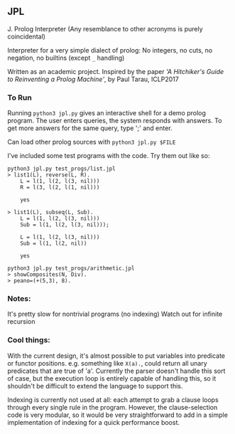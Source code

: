 ## JPL

J. Prolog Interpreter
(Any resemblance to other acronyms is purely coincidental)

Interpreter for a very simple dialect of prolog:
No integers, no cuts, no negation, no builtins (except `_` handling)

Written as an academic project. Inspired by the paper _'A Hitchiker's Guide to Reinventing a Prolog Machine'_, by Paul Tarau, ICLP2017


### To Run

Running `python3 jpl.py` gives an interactive shell for a demo prolog program. The user enters queries, the system responds with answers. To get more answers for the same query, type ';' and enter.

Can load other prolog sources with `python3 jpl.py $FILE`

I've included some test programs with the code. Try them out like so:

```
python3 jpl.py test_progs/list.jpl
> list1(L), reverse(L, R).
    L = l(1, l(2, l(3, nil)))
    R = l(3, l(2, l(1, nil)))

    yes

> list1(L), subseq(L, Sub).
    L = l(1, l(2, l(3, nil)))
    Sub = l(1, l(2, l(3, nil)));

    L = l(1, l(2, l(3, nil)))
    Sub = l(1, l(2, nil))

    yes

python3 jpl.py test_progs/arithmetic.jpl
> showComposites(N, Div).
> peano=(+(5,3), 8).

```


### Notes:

It's pretty slow for nontrivial programs (no indexing)
Watch out for infinite recursion


### Cool things:

With the current design, it's almost possible to put variables into predicate or functor positions. e.g. something like `X(a).`, could return all unary predicates that are true of 'a'. Currently the parser doesn't handle this sort of case, but the execution loop is entirely capable of handling this, so it shouldn't be difficult to extend the language to support this.

Indexing is currently not used at all: each attempt to grab a clause loops through every single rule in the program. However, the clause-selection code is very modular, so it would be very straightforward to add in a simple implementation of indexing for a quick performance boost.
